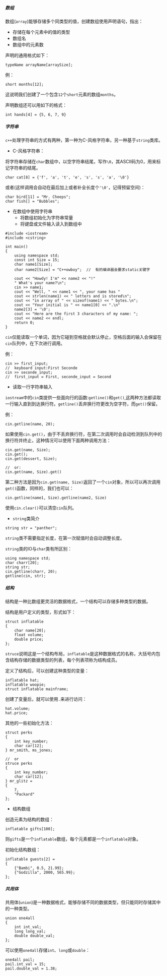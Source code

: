 ##### 数组

数组(`array`)能够存储多个同类型的值，创建数组使用声明语句，指出：

-   存储在每个元素中的值的类型
-   数组名
-   数组中的元素数

声明的通用格式如下：

`typeName arrayName[arraySize];`

例：

`short months[12];`

这说明我们创建了一个包含`12`个`short`元素的数组`months`。

声明数组还可以用如下的格式：

`int hands[4] = {5, 6, 7, 9}`

##### 字符串

`c++`处理字符串的方式有两种，第一种为C-风格字符串，另一种基于`string`类库。

-   C-风格字符串：

将字符串存储在`char`数组中，以空字符串结尾，写作`\0`，其ASCII码为0，用来标记字符串的结尾。

`char cat[8] = {'f', 'a', 't', 'e', 's', 's', 'a', '\0'}`

或者(这样调用会自动在最后加上或者补全长度个`'\0'`，记得预留空间)：
```
char bird[11] = "Mr. Cheeps";
char fish[] = "Bubbles";
```

-   在数组中使用字符串
    -   将数组初始化为字符串常量
    -   将键盘或文件输入读入到数组中

```
#include <iostream>
#include <cstring>

int main()
{
    using namespace std;
    const int Size = 15;
    char name1[Size];
    char name2[Size] = "C++owboy";  //  有的编译器会要求static关键字
    
    cout << "Howdy! I'm" << name2 << "!"
    " What's your name?\n";
    cin >> name1;
    cout << "Well, " << name1 << ", your name has "
    cout << strlen(name1) << " letters and is stored\n";
    cout << "in array of " << sizeof(name1) << " bytes.\n";
    cout << "Your initial is " << name1[0] << ".\n"
    name2[3] = '\0';
    cout << "Here are the first 3 characters of my name: ";
    cout << name2 << endl;
    return 0;
}
```
`cin`仅能读取一个单词，因为它碰到空格就会默认停止，空格后面的输入会保留在`cin`队列中，在下次进行调用。

例：
```
cin >> first_input;
//  keyboard input:First Seconde
cin >> seconde_input;
//  first_input = First, seconde_input = Second
```

-   读取一行字符串输入

`iostream`中的`cin`类提供一些面向行的函数:`getline()`和`get()`,这两种方法都读取一行输入直到到达换行符。`getline()`丢弃换行符更改为空字符，而`get()`保留。

例：
```
cin.getline(name, 20);
```

如果使用`cin.get()`，由于不丢弃换行符，在第二次调用时会自动检测到队列中的换行符并终止，这种情况可以使用下面两种调用方法：
```
cin.get(name, Size);
cin.get();
cin.get(dessert, Size);

//  or:
cin.get(name, Size).get()
```
第二种方法是因为`cin.get(name, Size)`返回了一个`cin`对象，所以可以再次调用`get()`函数，同样的，我们也可以：

`cin.getline(name1, Size).getline(name2, Size)`

使用`cin.clear()`可以清空`cin`队列。

-   `string`类简介

`string str = "panther";`

`string`类不需要指定长度，在第一次赋值时会自动调整长度。

`string`类的IO与`char`类有所区别：
```
using namespace std;
char charr[20];
string str;
cin.getline(charr, 20);
getline(cin, str);
```

##### 结构

结构是一种比数组更灵活的数据格式，一个结构可以存储多种类型的数据。

结构是用户定义的类型，形式如下：
```
struct inflatable
{
    char name[20];
    float volume;
    double price;
};
```
`struce`说明这是一个结构布局，`inflatable`是这种数据格式的名称，大括号内包含结构存储的数据类型的列表，每个列表项称为结构成员。

定义了结构后，可以创建这种类型的变量：
```
inflatable hat;
inflatable woopie;
struct inflatable mainframe;
```
创建了变量后，就可以使用`.`来进行访问：
```
hat.volume;
hat.price;
```
其他的一些初始化方法：
```
struct perks
{
    int key_number;
    char car[12];
} mr_smith, ms_jones;

//  or
struce perks
{
    int key_number;
    char car[12];
} mr_glitz = 
{
    7,
    "Packard"
};
```

-   结构数组

创造元素为结构的数组：

`inflatable gifts[100];`

则`gifts`是一个`inflatable`数组，每个元素都是一个`inflatable`对象。

初始化结构数组：
```
inflatable guests[2] = 
{
    {"Bambi", 0.5, 21.99};
    {"Godzilla", 2000, 565.99};
};
```

##### 共用体

共用体(`union`)是一种数据格式，能够存储不同的数据类型，但只能同时存储其中的一种类型。
```
union one4all
{
    int int_val;
    long long_val;
    double double_val;
};
```
可以使用`one4all`存储`int`、`long`或`double`：
```
one4all pail;
pail.int_val = 15;
pail.double_val = 1.38;
```
